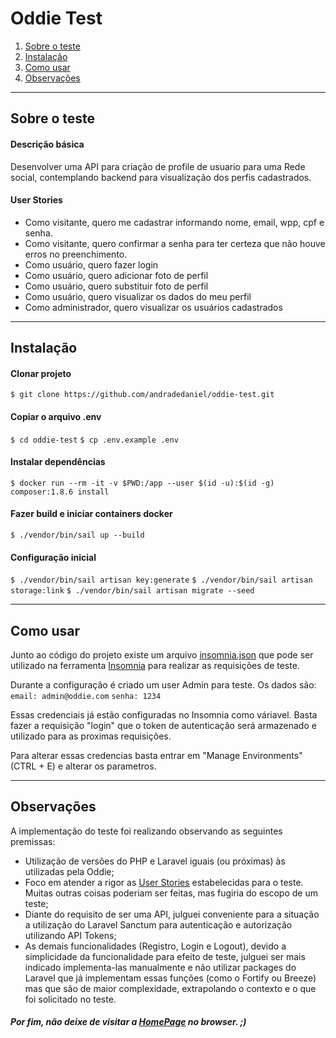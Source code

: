 # **Oddie Test**


1. [Sobre o teste](#sobre-o-teste)
2. [Instalação](#instalação)
3. [Como usar](#como-usar)
4. [Observações](#observações)
---

## Sobre o teste
#### Descrição básica

Desenvolver uma API para criação de profile de usuario para uma Rede social, contemplando backend para visualização dos perfis cadastrados.

#### User Stories

- Como visitante, quero me cadastrar informando nome, email, wpp, cpf e senha.
- Como visitante, quero confirmar a senha para ter certeza que não houve erros no preenchimento.
- Como usuário, quero fazer login
- Como usuário, quero adicionar foto de perfil
- Como usuário, quero substituir foto de perfil
- Como usuário, quero visualizar os dados do meu perfil
- Como administrador, quero visualizar os usuários cadastrados

---


## Instalação
#### Clonar projeto

`$ git clone https://github.com/andradedaniel/oddie-test.git`

#### Copiar o arquivo .env

`$ cd oddie-test`
`$ cp .env.example .env`

#### Instalar dependências

`$ docker run --rm -it -v $PWD:/app --user $(id -u):$(id -g) composer:1.8.6 install`

#### Fazer build e iniciar containers docker

`$ ./vendor/bin/sail up --build`

#### Configuração inicial

`$ ./vendor/bin/sail artisan key:generate`
`$ ./vendor/bin/sail artisan storage:link`
`$ ./vendor/bin/sail artisan migrate --seed`

---
## Como usar

Junto ao código do projeto existe um arquivo [insomnia.json]() que pode ser utilizado na ferramenta [Insomnia](https://insomnia.rest/) para realizar as requisições de teste. 

Durante a configuração é criado um user Admin para teste. Os dados são: 
`email: admin@oddie.com`
`senha: 1234`

Essas credenciais já estão configuradas no Insomnia como váriavel. Basta fazer a requisição "login" que o token de autenticação será  armazenado e utilizado para as proximas requisições. 

Para alterar essas credencias basta entrar em "Manage Environments" (CTRL + E) e alterar os parametros.

---

## Observações

A implementação do teste foi realizando observando as seguintes premissas:

- Utilização de versões do PHP e Laravel iguais (ou próximas) às utilizadas pela Oddie;
- Foco em atender a rigor as [User Stories](#user-stories) estabelecidas para o teste. Muitas outras coisas poderiam ser feitas, mas fugiria do escopo de um teste;
- Diante do requisito de ser uma API, julguei conveniente para a situação a utilização do Laravel Sanctum para autenticação e autorização utilizando API Tokens;
- As demais funcionalidades (Registro, Login e Logout), devido a simplicidade da funcionalidade para efeito de teste, julguei ser mais indicado implementa-las manualmente e não utilizar packages do Laravel que já implementam essas funções (como o Fortify ou Breeze) mas que são de maior complexidade, extrapolando o contexto e o que foi solicitado no teste. 

##### Por fim, não deixe de visitar a [HomePage](http://localhost/) no browser. ;) 